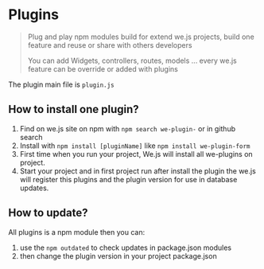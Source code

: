 # Plugins

> Plug and play npm modules build for extend we.js projects, build one feature and reuse or share with others developers
> 
> You can add Widgets, controllers, routes, models ... every we.js feature can be override or added with plugins

The plugin main file is `plugin.js`

## How to install one plugin?

1. Find on we.js site on npm with `npm search we-plugin-` or in github search
2. Install with `npm install [pluginName]` like `npm install we-plugin-form`
3. First time when you run your project, We.js will install all we-plugins on project.
3. Start your project and in first project run after install the plugin the we.js will register this plugins and the plugin version for use in database updates.


## How to update?

All plugins is a npm module then you can:

1. use the `npm outdated` to check updates in package.json modules
2. then change the plugin version in your project package.json

